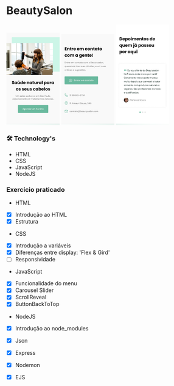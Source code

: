 # BeautySalon #

<p float="right">
  <img width="140"src="./public/assets/img/img1.jpg">
  <img width="140"src="./public/assets/img/img2.jpg">
  <img width="140"src="./public/assets/img/img3.jpg">
</p>

### 🛠 Technology's 

- HTML
- CSS
- JavaScript
- NodeJS

### Exercício praticado

- HTML
- [x] Introdução ao HTML
- [x] Estrutura

- CSS
- [x] Introdução a variáveis
- [x] Diferenças entre display: 'Flex & Gird'
- [ ] Responsividade

- JavaScript
- [x] Funcionalidade do menu 
- [x] Carousel Slider
- [x] ScrollReveal
- [x] ButtonBackToTop

- NodeJS
- [x] Introdução ao node_modules
- [x] Json
- [x] Express
- [x] Nodemon
- [x] EJS

